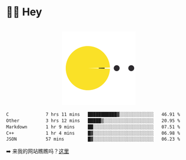 
# 👋🏻 Hey
<div align="center">
	<br>
	<img src="https://raw.githubusercontent.com/Aniket965/Aniket965/master/pacman.svg?sanitize=true" width="200" height="200">
	<br>
</div>

<!--START_SECTION:waka-->

```txt
C              7 hrs 11 mins   ███████████▓░░░░░░░░░░░░░   46.91 %
Other          3 hrs 12 mins   █████▒░░░░░░░░░░░░░░░░░░░   20.95 %
Markdown       1 hr 9 mins     ██░░░░░░░░░░░░░░░░░░░░░░░   07.51 %
C++            1 hr 4 mins     █▓░░░░░░░░░░░░░░░░░░░░░░░   06.98 %
JSON           57 mins         █▓░░░░░░░░░░░░░░░░░░░░░░░   06.23 %
```

<!--END_SECTION:waka-->

 ➡️  来我的网站瞧瞧吗？[这里](https://www.shaolongfei.com)
